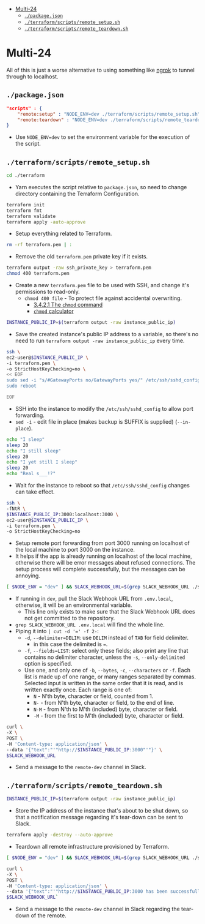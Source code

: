 - [Multi-24](#multi-24)
  - [`./package.json`](#packagejson)
  - [`./terraform/scripts/remote_setup.sh`](#terraformscriptsremote_setupsh)
  - [`./terraform/scripts/remote_teardown.sh`](#terraformscriptsremote_teardownsh)

# Multi-24

All of this is just a worse alternative to using something like [ngrok](https://ngrok.com/) to tunnel through to localhost.

## `./package.json`

```json
"scripts" : {
    "remote:setup" : "NODE_ENV=dev ./terraform/scripts/remote_setup.sh",
    "remote:teardown" : "NODE_ENV=dev ./terraform/scripts/remote_teardown.sh"
}
```

- Use `NODE_ENV=dev` to set the environment variable for the execution of the script.

## `./terraform/scripts/remote_setup.sh`

```bash
cd ./terraform
```

- Yarn executes the script relative to `package.json`, so need to change directory containing the Terraform Configuration.

```bash
terraform init
terraform fmt
terraform validate
terraform apply -auto-approve
```

- Setup everything related to Terraform.

```bash
rm -rf terraform.pem | :
```

- Remove the old `terraform.pem` private key if it exists.

```bash
terraform output -raw ssh_private_key > terraform.pem
chmod 400 terraform.pem
```

- Create a new `terraform.pem` file to be used with SSH, and change it's permissions to read-only.
  - `chmod 400 file` - To protect file against accidental overwriting.
    - [3.4.2.1 The `chmod` command](https://www.linuxtopia.org/online_books/introduction_to_linux/linux_The_chmod_command.html)
    - [`chmod` calculator](https://chmodcommand.com/)

```bash
INSTANCE_PUBLIC_IP=$(terraform output -raw instance_public_ip)
```

- Save the created instance's public IP address to a variable, so there's no need to run `terraform output -raw instance_public_ip` every time.

```bash
ssh \
ec2-user@$INSTANCE_PUBLIC_IP \
-i terraform.pem \
-o StrictHostKeyChecking=no \
<< EOF
sudo sed -i "s/#GatewayPorts no/GatewayPorts yes/" /etc/ssh/sshd_config
sudo reboot

EOF
```

- SSH into the instance to modify the `/etc/ssh/sshd_config` to allow port forwarding.
- `sed -i` - edit file in place (makes backup is SUFFIX is supplied) (`--in-place`).

```bash
echo "I sleep"
sleep 20
echo "I still sleep"
sleep 20
echo "I yet still I sleep"
sleep 20
echo "Real s___!?"
```

- Wait for the instance to reboot so that `/etc/ssh/sshd_config` changes can take effect.

```bash
ssh \
-fNtR \
$INSTANCE_PUBLIC_IP:3000:localhost:3000 \
ec2-user@$INSTANCE_PUBLIC_IP \
-i terraform.pem \
-o StrictHostKeyChecking=no
```

- Setup remote port forwarding from port 3000 running on localhost of the local machine to port 3000 on the instance.
- It helps if the app is already running on localhost of the local machine, otherwise there will be error messages about refused connections. The setup process will complete successfully, but the messages can be annoying.

```bash
[ $NODE_ENV = "dev" ] && SLACK_WEBHOOK_URL=$(grep SLACK_WEBHOOK_URL ./scripts/.env.local | cut -d '=' -f 2-) || SLACK_WEBHOOK_URL=$SLACK_WEBHOOK_URL
```

- If running in `dev`, pull the Slack Webhook URL from `.env.local`, otherwise, it will be an environmental variable.
  - This line only exists to make sure that the Slack Webhook URL does not get committed to the repository.
- `grep SLACK_WEBHOOK_URL .env.local` will find the whole line.
- Piping it into `| cut -d '=' -f 2-`:
  - `-d`, `--delimiter=DELIM`: use `DELIM` instead of `TAB` for field delimiter.
    - in this case the delimited is `=`.
  - `-f`, `--fields=LIST`: select only these fields; also print any line that contains no delimiter character, unless the `-s`, `--only-delimited` option is specified.
  - Use one, and only one of `-b`, `--bytes`, `-c`, `--characters` or `-f`. Each list is made up of one range, or many ranges separated by commas. Selected input is written in the same order that it is read, and is written exactly once. Each range is one of:
    - `N` - N'th byte, character or field, counted from 1.
    - `N-` - from N'th byte, character or field, to the end of line.
    - `N-M` - from N'th to M'th (included) byte, character or field.
    - `-M` - from the first to M'th (included) byte, character or field.

```bash
curl \
-X \
POST \
-H 'Content-type: application/json' \
--data '{"text":"'"http://$INSTANCE_PUBLIC_IP:3000"'"}' \
$SLACK_WEBHOOK_URL
```

- Send a message to the `remote-dev` channel in Slack.

## `./terraform/scripts/remote_teardown.sh`

```bash
INSTANCE_PUBLIC_IP=$(terraform output -raw instance_public_ip)
```

- Store the IP address of the instance that's about to be shut down, so that a notification message regarding it's tear-down can be sent to Slack.

```bash
terraform apply -destroy --auto-approve
```

- Teardown all remote infrastructure provisioned by Terraform.

```bash
[ $NODE_ENV = "dev" ] && SLACK_WEBHOOK_URL=$(grep SLACK_WEBHOOK_URL ./scripts/.env.local | cut -d '=' -f 2-) || SLACK_WEBHOOK_URL=$SLACK_WEBHOOK_URL

curl \
-X \
POST \
-H 'Content-type: application/json' \
--data '{"text":"'"http://$INSTANCE_PUBLIC_IP:3000 has been successfully shut down."'"}' \
$SLACK_WEBHOOK_URL`
```

- Send a message to the `remote-dev` channel in Slack regarding the tear-down of the remote.
